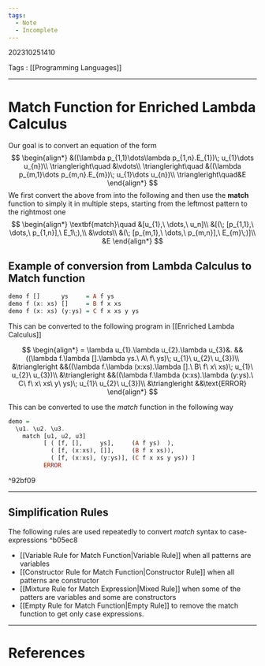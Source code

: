 ```yaml
---
tags:
  - Note
  - Incomplete
---
```

202310251410

Tags : [[Programming Languages]]

---
# Match Function for Enriched Lambda Calculus

Our goal is to convert an equation of the form
$$
\begin{align*}
&((\lambda p_{1,1}\dots\lambda p_{1,n}.E_{1})\; u_{1}\dots u_{n})\\
\triangleright\quad &\vdots\\
\triangleright\quad &((\lambda p_{m,1}\dots p_{m,n}.E_{m})\; u_{1}\dots u_{n})\\
\triangleright\quad&E
\end{align*}
$$
We first convert the above from into the following and then use the **match** function to simply it in multiple steps, starting from the leftmost pattern to the rightmost one
$$
\begin{align*}
\textbf{match}\quad
&[u_{1},\ \dots,\ u_n]\\
&[(\; [p_{1,1},\ \dots,\ p_{1,n}],\ E_1\;),\\
&\vdots\\
&(\; [p_{m,1},\ \dots,\ p_{m,n}],\ E_{m}\;)]\\
&E
\end{align*}
$$

## Example of conversion from Lambda Calculus to Match function

```haskell
demo f []      ys     = A f ys
demo f (x: xs) []     = B f x xs
demo f (x: xs) (y:ys) = C f x xs y ys
```

This can be converted to the following program in [[Enriched Lambda Calculus]]

$$
\begin{align*}
= \lambda u_{1}.\lambda u_{2}.\lambda u_{3}&.
&&((\lambda f.\lambda [].\lambda ys.\ A\ f\ ys)\; u_{1}\ u_{2}\ u_{3})\\
&\triangleright
&&((\lambda f.\lambda (x:xs).\lambda [].\ B\ f\ x\ xs)\; u_{1}\ u_{2}\ u_{3})\\
&\triangleright
&&((\lambda f.\lambda (x:xs).\lambda (y:ys).\ C\ f\ x\ xs\ y\ ys)\; u_{1}\ u_{2}\ u_{3})\\
&\triangleright
&&\text{ERROR}
\end{align*}
$$

This can be converted to use the *match* function in the following way

```haskell
demo =
  \u1. \u2. \u3. 
    match [u1, u2, u3]
          [ ( [f, [],     ys],     (A f ys)  ),
            ( [f, (x:xs), []],     (B f x xs)),
            ( [f, (x:xs), (y:ys)], (C f x xs y ys)) ]
          ERROR
```

^92bf09

---
## Simplification Rules
The following rules are used repeatedly to convert *match* syntax to $\text{case-}$expressions ^b05ec8
- [[Variable Rule for Match Function|Variable Rule]] when all patterns are variables
- [[Constructor Rule for Match Function|Constructor Rule]] when all patterns are constructor
- [[Mixture Rule for Match Expression|Mixed Rule]] when some of the patters are variables and some are constructors
- [[Empty Rule for Match Function|Empty Rule]] to remove the match function to get only case expressions.

---
# References
